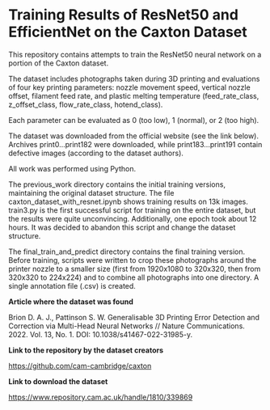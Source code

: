 # Training Results of ResNet50 and EfficientNet on the Caxton Dataset

This repository contains attempts to train the ResNet50 neural network on a portion of the Caxton dataset.

The dataset includes photographs taken during 3D printing and evaluations of four key printing parameters: nozzle movement speed, vertical nozzle offset, filament feed rate, and plastic melting temperature (feed_rate_class, z_offset_class, flow_rate_class, hotend_class).

Each parameter can be evaluated as 0 (too low), 1 (normal), or 2 (too high).

The dataset was downloaded from the official website (see the link below). Archives print0...print182 were downloaded, while print183...print191 contain defective images (according to the dataset authors).

All work was performed using Python.

The previous_work directory contains the initial training versions, maintaining the original dataset structure. The file caxton_dataset_with_resnet.ipynb shows training results on 13k images. train3.py is the first successful script for training on the entire dataset, but the results were quite unconvincing. Additionally, one epoch took about 12 hours. It was decided to abandon this script and change the dataset structure.

The final_train_and_predict directory contains the final training version. Before training, scripts were written to crop these photographs around the printer nozzle to a smaller size (first from 1920x1080 to 320x320, then from 320x320 to 224x224) and to combine all photographs into one directory. A single annotation file (.csv) is created.

**Article where the dataset was found**

Brion D. A. J., Pattinson S. W. Generalisable 3D Printing Error Detection and Correction via Multi-Head Neural Networks // Nature Communications. 2022. Vol. 13, No. 1. DOI: 10.1038/s41467-022-31985-y.

**Link to the repository by the dataset creators**

https://github.com/cam-cambridge/caxton

**Link to download the dataset**

https://www.repository.cam.ac.uk/handle/1810/339869
